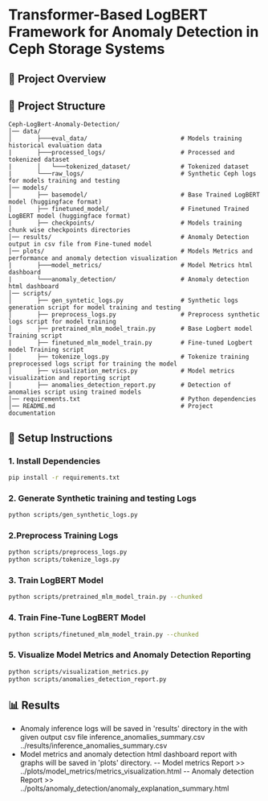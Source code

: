 # Transformer-Based LogBERT Framework for Anomaly Detection in Ceph Storage Systems

## 📌 Project Overview




## 📂 Project Structure
```
Ceph-LogBert-Anomaly-Detection/
│── data/
│       ├───eval_data/                          # Models training historical evaluation data 
|       ├───processed_logs/                     # Processed and tokenized dataset 
|       │   └───tokenized_dataset/              # Tokenized dataset 
|       └───raw_logs/                           # Synthetic Ceph logs for models training and testing 
│── models/
│       ├── basemodel/                          # Base Trained LogBERT model (huggingface format)
│       ├── finetuned_model/                    # Finetuned Trained LogBERT model (huggingface format)
|       ├── checkpoints/                        # Models training chunk wise checkpoints directories
│── results/                                    # Anomaly Detection output in csv file from Fine-tuned model
│── plots/                                      # Models Metrics and performance and anomaly detection visualization 
|       ├───model_metrics/                      # Model Metrics html dashboard
|       └───anomaly_detection/                  # Anomaly detection html dashboard             
│── scripts/
│       ├── gen_syntetic_logs.py                # Synthetic logs generation script for model training and testing
│       ├── preprocess_logs.py                  # Preprocess synthetic logs script for model training 
│       ├── pretrained_mlm_model_train.py       # Base Logbert model Training script
|       ├── finetuned_mlm_model_train.py        # Fine-tuned Logbert model Training script
│       ├── tokenize_logs.py                    # Tokenize training preprocessed logs script for training the model
│       ├── visualization_metrics.py            # Model metrics visualization and reporting script
│       ├── anomalies_detection_report.py       # Detection of anomalies script using trained models
│── requirements.txt                            # Python dependencies
│── README.md                                   # Project documentation
```
## 🚀 Setup Instructions

### 1. Install Dependencies
```sh
pip install -r requirements.txt
```
### 2.  Generate Synthetic training and testing Logs
```sh
python scripts/gen_synthetic_logs.py
```
### 2.Preprocess Training Logs
```sh
python scripts/preprocess_logs.py
python scripts/tokenize_logs.py
```
### 3. Train LogBERT Model
```sh
python scripts/pretrained_mlm_model_train.py --chunked
```
### 4. Train Fine-Tune LogBERT Model
```sh
python scripts/finetuned_mlm_model_train.py --chunked
```
### 5. Visualize Model Metrics and Anomaly Detection Reporting
```sh
python scripts/visualization_metrics.py
python scripts/anomalies_detection_report.py 
```
## 📊 Results
- Anomaly inference logs will be saved in 'results' directory in the with given output csv file inference_anomalies_summary.csv ../results/inference_anomalies_summary.csv
- Model metrics and anomaly detection html dashboard report with graphs will be saved in 'plots' directory. 
-- Model metrics Report >> ../plots/model_metrics/metrics_visualization.html
-- Anomaly detection Report >> ../polts/anomaly_detection/anomaly_explanation_summary.html



